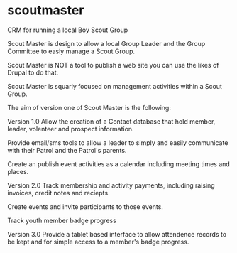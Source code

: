 scoutmaster
===========

CRM for running a local Boy Scout Group

Scout Master is design to allow a local Group Leader and the Group Committee to easly manage a Scout Group.

Scout Master is NOT a tool to publish a web site you can use the likes of Drupal to do that.

Scout Master is squarly focused on management activities within a Scout Group.

The aim of version one of Scout Master is the following:

Version 1.0
Allow the creation of a Contact database that hold member, leader, volenteer and prospect information.

Provide email/sms tools to allow a leader to simply and easily communicate with their Patrol and the Patrol's parents.

Create an publish event activities as a calendar including meeting times and places.

Version 2.0
Track membership and activity payments, including raising invoices, credit notes and reciepts.

Create events and invite participants to those events.

Track youth member badge progress

Version 3.0
Provide a tablet based interface to allow attendence records to be kept and for simple access to a member's badge progress.

